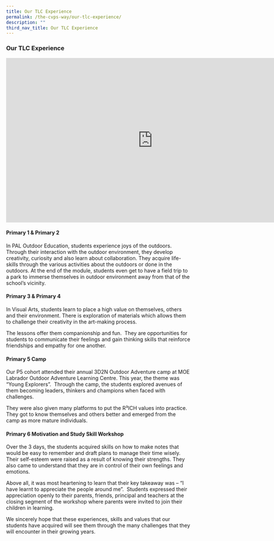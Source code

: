 ```yaml
---
title: Our TLC Experience
permalink: /the-cvps-way/our-tlc-experience/
description: ""
third_nav_title: Our TLC Experience
---
```

### **Our TLC Experience**

<iframe allowfullscreen="true" height="450" width="800" frameborder="0" src="https://docs.google.com/presentation/d/e/2PACX-1vS2MwW2nyo6GCQ4hi4YcvYqq4nAGYEzPsYZsth2QJSihPmZqj11P_u5KhkAZWedrTxjFFGoQaGsUntJ/embed?start=false&amp;loop=false&amp;delayms=3000"></iframe>

#### **Primary 1 & Primary 2**
In PAL Outdoor Education, students experience joys of the outdoors. Through their interaction with the outdoor environment, they develop creativity, curiosity and also learn about collaboration. They acquire life-skills through the various activities about the outdoors or done in the outdoors. At the end of the module, students even get to have a field trip to a park to immerse themselves in outdoor environment away from that of the school’s vicinity.

#### **Primary 3 & Primary 4**
In Visual Arts, students learn to place a high value on themselves, others and their environment. There is exploration of materials which allows them to challenge their creativity in the art-making process.

The lessons offer them companionship and fun.  They are opportunities for students to communicate their feelings and gain thinking skills that reinforce friendships and empathy for one another.

#### **Primary 5 Camp**
Our P5 cohort attended their annual 3D2N Outdoor Adventure camp at MOE Labrador Outdoor Adventure Learning Centre. This year, the theme was “Young Explorers”.  Through the camp, the students explored avenues of them becoming leaders, thinkers and champions when faced with challenges.
  
They were also given many platforms to put the R³ICH values into practice.  They got to know themselves and others better and emerged from the camp as more mature individuals.

#### **Primary 6 Motivation and Study Skill Workshop**
Over the 3 days, the students acquired skills on how to make notes that would be easy to remember and draft plans to manage their time wisely.  Their self-esteem were raised as a result of knowing their strengths. They also came to understand that they are in control of their own feelings and emotions.  

Above all, it was most heartening to learn that their key takeaway was – “I have learnt to appreciate the people around me”.  Students expressed their appreciation openly to their parents, friends, principal and teachers at the closing segment of the workshop where parents were invited to join their children in learning.

We sincerely hope that these experiences, skills and values that our students have acquired will see them through the many challenges that they will encounter in their growing years.


